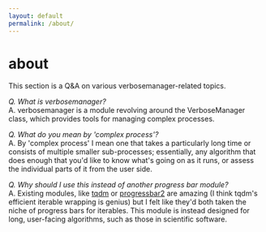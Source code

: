 ```yaml
---
layout: default
permalink: /about/
---
```


about
=====

This section is a Q&A on various verbosemanager-related topics.

*Q. What is verbosemanager?*  
A. verbosemanager is a module revolving around the VerboseManager class, which provides tools for managing complex processes.

*Q. What do you mean by 'complex process'?*  
A. By 'complex process' I mean one that takes a particularly long time or consists of multiple smaller sub-processes; essentially, any algorithm that does enough that you'd like to know what's going on as it runs, or assess the individual parts of it from the user side.

*Q. Why should I use this instead of another progress bar module?*  
A. Existing modules, like [tqdm](https://tqdm.github.io/) or [progressbar2](https://pypi.org/project/progressbar2/) are amazing (I think tqdm's efficient iterable wrapping is genius) but I felt like they'd both taken the niche of progress bars for iterables. This module is instead designed for long, user-facing algorithms, such as those in scientific software.

